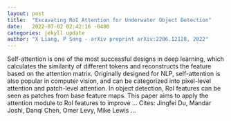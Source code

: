 ```yaml
---
layout: post
title:  "Excavating RoI Attention for Underwater Object Detection"
date:   2022-07-02 02:42:16 -0400
categories: jekyll update
author: "X Liang, P Song - arXiv preprint arXiv:2206.12128, 2022"
---
```

Self-attention is one of the most successful designs in deep learning, which calculates the similarity of different tokens and reconstructs the feature based on the attention matrix. Originally designed for NLP, self-attention is also popular in computer vision, and can be categorized into pixel-level attention and patch-level attention. In object detection, RoI features can be seen as patches from base feature maps. This paper aims to apply the attention module to RoI features to improve …
Cites: ‪Jingfei Du, Mandar Joshi, Danqi Chen, Omer Levy, Mike Lewis …‬  